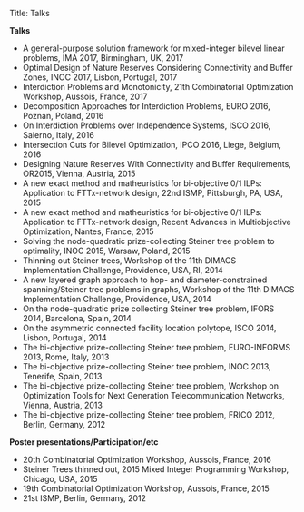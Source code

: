 Title: Talks

**Talks**

*   A general-purpose solution framework for mixed-integer bilevel linear problems, IMA 2017, Birmingham, UK, 2017
*   Optimal Design of Nature Reserves Considering Connectivity and Buffer Zones, INOC 2017, Lisbon, Portugal, 2017	
*   Interdiction Problems and Monotonicity, 21th Combinatorial Optimization Workshop, Aussois, France, 2017
*   Decomposition Approaches for Interdiction Problems, EURO 2016, Poznan, Poland, 2016
*   On Interdiction Problems over Independence Systems, ISCO 2016, Salerno, Italy, 2016
*   Intersection Cuts for Bilevel Optimization, IPCO 2016, Liege, Belgium, 2016
*   Designing Nature Reserves With Connectivity and Buffer Requirements, OR2015, Vienna, Austria, 2015 
*   A new exact method and matheuristics for bi-objective 0/1 ILPs: Application to FTTx-network design, 22nd ISMP, Pittsburgh, PA, USA, 2015 
*   A new exact method and matheuristics for bi-objective 0/1 ILPs: Application to FTTx-network design, Recent Advances in Multiobjective Optimization, Nantes, France, 2015 
*   Solving the node-quadratic prize-collecting Steiner tree problem to optimality, INOC 2015, Warsaw, Poland, 2015 
*   Thinning out Steiner trees, Workshop of the 11th DIMACS Implementation Challenge, Providence, USA, RI, 2014 
*   A new layered graph approach to hop- and diameter-constrained spanning/Steiner tree problems in graphs, Workshop of the 11th DIMACS Implementation Challenge, Providence, USA, 2014 
*   On the node-quadratic prize collecting Steiner tree problem, IFORS 2014, Barcelona, Spain, 2014 
*   On the asymmetric connected facility location polytope, ISCO 2014, Lisbon, Portugal, 2014 
*   The bi-objective prize-collecting Steiner tree problem, EURO-INFORMS 2013, Rome, Italy, 2013 
*   The bi-objective prize-collecting Steiner tree problem, INOC 2013, Tenerife, Spain, 2013 
*   The bi-objective prize-collecting Steiner tree problem, Workshop on Optimization Tools for Next Generation Telecommunication Networks, Vienna, Austria, 2013
*   The bi-objective prize-collecting Steiner tree problem, FRICO 2012, Berlin, Germany, 2012

**Poster presentations/Participation/etc**

*   20th Combinatorial Optimization Workshop, Aussois, France, 2016
*   Steiner Trees thinned out, 2015 Mixed Integer Programming Workshop, Chicago, USA, 2015 
*   19th Combinatorial Optimization Workshop, Aussois, France, 2015 
*   21st ISMP, Berlin, Germany, 2012
